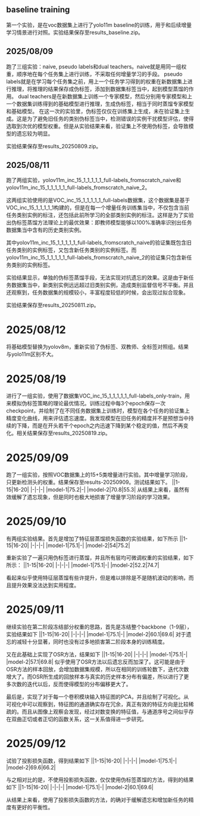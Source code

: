 ## baseline training
第一个实验，是在voc数据集上进行了yolo11m baseline的训练，用于和后续增量学习情景进行对照。实验结果保存至results_baseline.zip。

## 2025/08/09

跑了三组实验：naive, pseudo labels和dual teachers。naive就是用同一组权重，顺序地在每个任务集上进行训练，不采取任何增量学习的手段。
pseudo labels就是在学习每个任务集之前，用上一个任务学习得到的权重在新数据集上进行推理，将推理的结果保存成伪标签，添加到数据集标签当中，起到模型蒸馏的作用。
dual teachers是在新数据集上训练一个专家模型，然后分别用专家模型和上一个数据集训练得到的基础模型进行推理，生成伪标签，相当于同时蒸馏专家模型和基础模型。
在这一次的实验里，伪标签仅仅在训练集上生成，未在验证集上生成。这是为了避免旧任务的类别伪标签当中，检测错误的实例干扰模型评估，使得选取到次优的模型权重。但是从实验结果来看，验证集上不使用伪标签，会导致模型的遗忘较为明显。

实验结果保存至results_20250809.zip。

## 2025/08/11

跑了两组实验，yolov11m_inc_15_1_1_1_1_1_full-labels_fromscratch_naive和yolov11m_inc_15_1_1_1_1_1_full-labels_fromscratch_naive_2。

这两组实验使用的是VOC_inc_15_1_1_1_1_1_full-labels数据集，这个数据集是基于VOC_inc_15_1_1_1_1_1构建的，但是在每一个增量任务训练集当中，不仅包含当前任务类别实例的标注，还包括此前所学习的全部类别实例的标注。这样是为了实验出伪标签蒸馏方法理论上的最优效果：即教师模型能够以100%准确率识别出任务数据集当中含有的历史类别实例。

其中yolov11m_inc_15_1_1_1_1_1_full-labels_fromscratch_naive的验证集既包含旧任务类别的实例标签，又包含新任务类别的实例标签。而yolov11m_inc_15_1_1_1_1_1_full-labels_fromscratch_naive_2的验证集只包含新任务类别的实例标签。

实验结果显示，单独的伪标签蒸馏手段，无法实现对抗遗忘的效果。这是由于新任务数据集当中，新类别实例远远超过旧类别实例，造成类别监督信号不平衡。并且还观察到，任务数据集的规模较小，丰富程度较低的时候，会出现过拟合现象。

实验结果保存至results_20250811.zip。

# 2025/08/12

将基础模型替换为yolov8m，重新实验了伪标签、双教师、全标签对照组。结果与yolo11m区别不大。

# 2025/08/19

进行了一组实验，使用了数据集VOC_inc_15_1_1_1_1_1_full-labels_only-train，用来模拟伪标签策略的理论最优情况。训练过程中每3个epoch保存一次checkpoint，并绘制了在不同任务数据集上训练时，模型在各个任务的验证集上精度变化曲线，用来评估遗忘速度。我发现模型在旧任务的精度并不是预想当中持续的下降，而是在开头若干个epoch之内迅速下降到某个稳定的值，然后不再变化。相关结果保存至results_20250819.zip。

# 2025/09/09

跑了一组实验，按照VOC数据集上的15+5类增量进行实验。其中增量学习阶段，只更新检测头的权重。结果保存至results-20250909。测试结果如下。
||1-15|16-20|
|-|-|-|
|model-1|75.2|-|
|model-2|70.8|55.3|
从结果上来看，虽然有效缓解了遗忘现象，但是同时也极大地损害了增量学习阶段的学习效果。

# 2025/09/10

有两组实验结果。首先是增加了特征层蒸馏损失函数的实验结果，如下所示
||1-15|16-20|
|-|-|-|
|model-1|75.1|-|
|model-2|54|75.2|

重新实验了一遍只用伪标签进行蒸馏，并且所有层均可微调权重的实验结果，如下所示：
||1-15|16-20|
|-|-|-|
|model-1|75.1|-|
|model-2|52.2|74.7|

看起来似乎使用特征层蒸馏有些许提升，但是难以排除是不是随机波动的影响，而且提升效果没法达到实用程度。

# 2025/09/11

继续实验在第二阶段冻结部分权重的思路，首先是冻结整个backbone（1-9层），实验结果如下
||1-15|16-20|
|-|-|-|
|model-1|75.1|-|
|model-2|60.1|69.6|
对于遗忘的减轻十分显著，同时也没有过多地损害第二阶段本身的训练精度。

又在此基础上实现了OSR方法，结果如下
||1-15|16-20|
|-|-|-|
|model-1|75.1|-|
|model-2|57.1|69.8|
似乎使用了OSR方法以后遗忘反而加深了。这可能是由于OSR方法的样本回放，会增加数据集规模，所以在相同的训练轮数下，迭代次数增大了。而OSR所生成的回放样本与真实的历史样本分布有偏差，所以进行了更多次数的迭代以后，反而使得模型的分布偏移更大了。

最后是，实现了对于每一个卷积模块输入特征图的PCA，并且绘制了可视化。从可视化中可以观察到，特征图的通道确实存在冗余，真正有效的特征方向是比较稀疏的。而且从图像上观察会发现，经过对数变换的特征值，与通道序号之间似乎存在双曲正切或者正切的函数关系，这一关系值得进一步研究。

# 2025/09/12

试验了投影损失函数，得到结果如下
||1-15|16-20|
|-|-|-|
|model-1|75.1|-|
|model-2|69.6|66.2|

与之相对比的是，不使用投影损失函数，仅仅使用伪标签蒸馏的方法，得到的结果如下
||1-15|16-20|
|-|-|-|
|model-1|75.1|-|
|model-2|60.1|69.6|

从结果上来看，使用了投影损失函数的方法，的确对于缓解遗忘和增加新任务的精度有更好的平衡性。